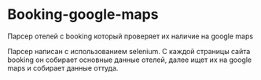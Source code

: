# Booking-google-maps
Парсер отелей с booking который проверяет их наличие на google maps

Парсер написан с использованием selenium. С каждой страницы сайта booking он собирает основные данные отелей, далее ищет их на google maps и собирает данные оттуда.
